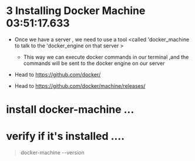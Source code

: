 # 3 Installing Docker Machine     03:51:17.633

- Once we have a server , we need to use a tool <called 'docker_machine to talk to the 'docker_engine on that server >
    - This way we can execute docker commands in our terminal ,and the commands will be sent to the docker engine on our server

- Head to  https://github.com/docker/ 
- Head to  https://github.com/docker/machine/releases/

# install docker-machine ... 


# verify if it's installed  .... 

> docker-machine --version

